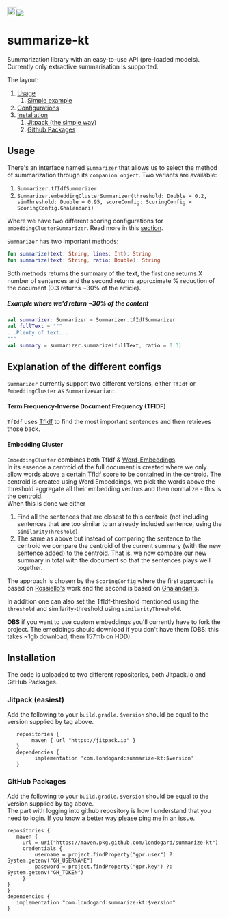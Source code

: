 <a href='https://ko-fi.com/O5O819SEH' target='_blank'><img height='22' style='border:0px;height:22px;' src='https://az743702.vo.msecnd.net/cdn/kofi2.png?v=2' border='0' alt='Buy Me a Coffee at ko-fi.com' /></a>[![](https://jitpack.io/v/com.londogard/summarize-kt.svg)](https://jitpack.io/#com.londogard/summarize-kt)

# summarize-kt
Summarization library with an easy-to-use API (pre-loaded models). Currently only extractive summarisation is supported.

The layout:

1. [Usage](#usage)
    1. [Simple example](#example-where-wed-return-30-of-the-content)
2. [Configurations](#explanation-of-the-different-configs)
3. [Installation](#installation)
    1. [Jitpack (the simple way)](#jitpack-easiest)
    2. [Github Packages](#github-packages)

## Usage
There's an interface named `Summarizer` that allows us to select the method of summarization
through its `companion object`. Two variants are available:

1) `Summarizer.tfIdfSummarizer` 
2) `Summarizer.embeddingClusterSummarizer(threshold: Double = 0.2, simThreshold: Double = 0.95, scoreConfig: ScoringConfig = ScoringConfig.Ghalandari)`

Where we have two different scoring configurations for `embeddingClusterSummarizer`. Read more in this [section](#explanation-of-the-different-configs).  

`Summarizer` has two important methods:  
```kotlin
fun summarize(text: String, lines: Int): String
fun summarize(text: String, ratio: Double): String
```
Both methods returns the summary of the text, the first one returns X number of sentences and the second returns approximate % reduction of the document (0.3 returns ~30% of the article).

##### Example where we'd return ~30% of the content
```kotlin
val summarizer: Summarizer = Summarizer.tfIdfSummarizer
val fullText = """
...Plenty of text...
"""
val summary = summarizer.summarize(fullText, ratio = 0.3)
```

## Explanation of the different configs
`Summarizer` currently support two different versions, either `TfIdf` or `EmbeddingCluster` as `SummarizeVariant`.  
#### Term Frequency-Inverse Document Frequency (TFIDF)
`TfIdf` uses [TfIdf](https://en.wikipedia.org/wiki/Tf%E2%80%93idf) to find the most important sentences and then retrieves those back.
#### Embedding Cluster  
`EmbeddingCluster` combines both TfIdf & [Word-Embeddings](https://en.wikipedia.org/wiki/Word_embedding).  
In its essence a centroid of the full document is created where we only allow words above a certain TfIdf score to be
 contained in the centroid. The centroid is created using Word Embeddings, we pick the words above the threshold 
 aggregate all their embedding vectors and then normalize - this is the centroid.  
 When this is done we either
 
1. Find all the sentences that are closest to this centroid (not including sentences
  that are too similar to an already included sentence, using the `similarityThreshold`)
2. The same as above but instead of comparing the sentence to the centroid we compare the centroid of the current 
summary (with the new sentence added) to the centroid. That is, we now compare our new summary in total with the document 
so that the sentences plays well together.  

The approach is chosen by the `ScoringConfig` where the first approach is based on 
[Rossiello's](https://www.aclweb.org/anthology/W17-1003/) work and the second is based on
 [Ghalandari's](https://arxiv.org/abs/1708.07690).

In addition one can also set the TfIdf-threshold mentioned using the `threshold` and similarity-threshold 
using `similarityThreshold`.

**OBS** if you want to use custom embeddings you'll currently have to fork the project.
The emeddings should download if you don't have them (OBS: this takes ~1gb download, them 157mb on HDD).

## Installation
The code is uploaded to two different repositories, both Jitpack.io and GitHub Packages.
### Jitpack (easiest)
Add the following to your `build.gradle`. `$version` should be equal to the version supplied by tag above.
```
   repositories {
        maven { url "https://jitpack.io" }
   }
   dependencies {
         implementation 'com.londogard:summarize-kt:$version'
   }
```
### GitHub Packages
Add the following to your `build.gradle`. `$version` should be equal to the version supplied by tag above.  
The part with logging into github repository is how I understand that you need to login. If you know a better way please ping me in an issue.
```
repositories {
   maven {
     url = uri("https://maven.pkg.github.com/londogard/summarize-kt")
     credentials {
         username = project.findProperty("gpr.user") ?: System.getenv("GH_USERNAME")
         password = project.findProperty("gpr.key") ?: System.getenv("GH_TOKEN")
     }
}
}
dependencies {
   implementation "com.londogard:summarize-kt:$version"
}
```
